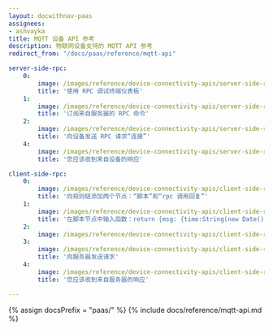 ```yaml
---
layout: docwithnav-paas
assignees:
- ashvayka
title: MQTT 设备 API 参考
description: 物联网设备支持的 MQTT API 参考
redirect_from: "/docs/paas/reference/mqtt-api"

server-side-rpc:
    0:
        image: /images/reference/device-connectivity-apis/server-side-rpc-mqtt-1-paas.png
        title: '使用 RPC 调试终端仪表板'
    1:
        image: /images/reference/device-connectivity-apis/server-side-rpc-mqtt-2-paas.png
        title: '订阅来自服务器的 RPC 命令'
    2:
        image: /images/reference/device-connectivity-apis/server-side-rpc-mqtt-3-paas.png
        title: '向设备发送 RPC 请求“连接”'
    4:
        image: /images/reference/device-connectivity-apis/server-side-rpc-mqtt-4-paas.png
        title: '您应该收到来自设备的响应'

client-side-rpc:
    0:
        image: /images/reference/device-connectivity-apis/client-side-rpc-1-paas.png
        title: '向规则链添加两个节点：“脚本”和“rpc 调用回复”'
    1:
        image: /images/reference/device-connectivity-apis/client-side-rpc-2-paas.png
        title: '在脚本节点中输入函数：return {msg: {time:String(new Date())}, metadata: metadata, msgType: msgType};'
    2:
        image: /images/reference/device-connectivity-apis/client-side-rpc-3-paas.png
    3:
        image: /images/reference/device-connectivity-apis/client-side-rpc-mqtt-4-paas.png
        title: '向服务器发送请求'
    4:
        image: /images/reference/device-connectivity-apis/client-side-rpc-mqtt-5-paas.png
        title: '您应该收到来自服务器的响应'

---
```


{% assign docsPrefix = "paas/" %}
{% include docs/reference/mqtt-api.md %}